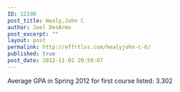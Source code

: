 ```yaml
---
ID: 12198
post_title: Healy,John C
author: Joel DesArmo
post_excerpt: ""
layout: post
permalink: http://effrtlss.com/healyjohn-c-6/
published: true
post_date: 2012-11-02 20:50:07
---
```

<p>Average GPA in Spring 2012 for first course listed: 3.302</p>